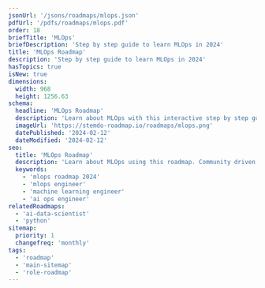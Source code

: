```yaml
---
jsonUrl: '/jsons/roadmaps/mlops.json'
pdfUrl: '/pdfs/roadmaps/mlops.pdf'
order: 18
briefTitle: 'MLOps'
briefDescription: 'Step by step guide to learn MLOps in 2024'
title: 'MLOps Roadmap'
description: 'Step by step guide to learn MLOps in 2024'
hasTopics: true
isNew: true
dimensions:
  width: 968
  height: 1256.63
schema:
  headline: 'MLOps Roadmap'
  description: 'Learn about MLOps with this interactive step by step guide in 2023. We also have resources and short descriptions attached to the roadmap items so you can get everything you want to learn in one place.'
  imageUrl: 'https://stemdo-roadmap.io/roadmaps/mlops.png'
  datePublished: '2024-02-12'
  dateModified: '2024-02-12'
seo:
  title: 'MLOps Roadmap'
  description: 'Learn about MLOps using this roadmap. Community driven, articles, resources, guides, interview questions, quizzes for modern backend development.'
  keywords:
    - 'mlops roadmap 2024'
    - 'mlops engineer'
    - 'machine learning engineer'
    - 'ai ops engineer'
relatedRoadmaps:
  - 'ai-data-scientist'
  - 'python'
sitemap:
  priority: 1
  changefreq: 'monthly'
tags:
  - 'roadmap'
  - 'main-sitemap'
  - 'role-roadmap'
---
```

